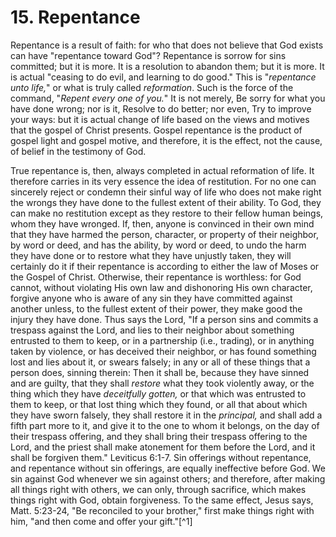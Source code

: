 # 15. Repentance

Repentance is a result of faith: for who that does not believe that God exists can have "repentance toward God"? Repentance is sorrow for sins committed; but it is more. It is a resolution to abandon them; but it is more. It is actual "ceasing to do evil, and learning to do good." This is "*repentance unto life,*" or what is truly called *reformation*. Such is the force of the command, "*Repent every one of you.*" It is not merely, Be sorry for what you have done wrong; nor is it, Resolve to do better; nor even, Try to improve your ways: but it is actual change of life based on the views and motives that the gospel of Christ presents. Gospel repentance is the product of gospel light and gospel motive, and therefore, it is the effect, not the cause, of belief in the testimony of God.

True repentance is, then, always completed in actual reformation of life. It therefore carries in its very essence the idea of restitution. For no one can sincerely reject or condemn their sinful way of life who does not make right the wrongs they have done to the fullest extent of their ability. To God, they can make no restitution except as they restore to their fellow human beings, whom they have wronged. If, then, anyone is convinced in their own mind that they have harmed the person, character, or property of their neighbor, by word or deed, and has the ability, by word or deed, to undo the harm they have done or to restore what they have unjustly taken, they will certainly do it if their repentance is according to either the law of Moses or the Gospel of Christ. Otherwise, their repentance is worthless: for God cannot, without violating His own law and dishonoring His own character, forgive anyone who is aware of any sin they have committed against another unless, to the fullest extent of their power, they make good the injury they have done. Thus says the Lord, "If a person sins and commits a trespass against the Lord, and lies to their neighbor about something entrusted to them to keep, or in a partnership (i.e., trading), or in anything taken by violence, or has deceived their neighbor, or has found something lost and lies about it, or swears falsely; in any or all of these things that a person does, sinning therein: Then it shall be, because they have sinned and are guilty, that they shall *restore* what they took violently away, or the thing which they have *deceitfully gotten,* or that which was entrusted to them to keep, or that lost thing which they found, or all that about which they have sworn falsely, they shall restore it in the *principal,* and shall add a fifth part more to it, and give it to the one to whom it belongs, on the day of their trespass offering, and they shall bring their trespass offering to the Lord, and the priest shall make atonement for them before the Lord, and it shall be forgiven them." Leviticus 6:1-7. Sin offerings without repentance, and repentance without sin offerings, are equally ineffective before God. We sin against God whenever we sin against others; and therefore, after making all things right with others, we can only, through sacrifice, which makes things right with God, obtain forgiveness. To the same effect, Jesus says, Matt. 5:23-24, "Be reconciled to your brother," first make things right with him, "and then come and offer your gift."[^1]
